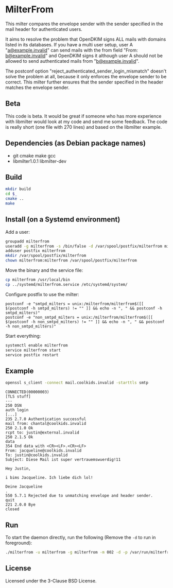 # MilterFrom
This milter compares the envelope sender with the sender specified in the mail header for authenticated users.

It aims to resolve the problem that OpenDKIM signs ALL mails with domains listed in its databases. If you have a multi user setup, user A "a@example.invalid" can send mails with the from field "From: b@example.invalid" and OpenDKIM signs it although user A should not be allowed to send authenticated mails from "b@example.invalid".

The postconf option "reject_authenticated_sender_login_mismatch" doesn't solve the problem at all, because it only enforces the envelope sender to be correct. This milter further ensures that the sender specified in the header matches the envelope sender.

## Beta
This code is beta. It would be great if someone who has more experience with libmilter would look at my code and send me some feedback. The code is really short (one file with 270 lines) and based on the libmilter example.

## Dependencies (as Debian package names)
* git cmake make gcc
* libmilter1.0.1 libmilter-dev

## Build
```bash
mkdir build
cd $_
cmake ..
make
```

## Install (on a Systemd environment)
Add a user:
```bash
groupadd milterfrom
useradd -g milterfrom -s /bin/false -d /var/spool/postfix/milterfrom milterfrom
adduser postfix milterfrom
mkdir /var/spool/postfix/milterfrom
chown milterfrom:milterfrom /var/spool/postfix/milterfrom
```

Move the binary and the service file:
```bash
cp milterfrom /usr/local/bin
cp ../systemd/milterfrom.service /etc/systemd/system/
```

Configure postfix to use the milter:
```
postconf -e "smtpd_milters = unix:/milterfrom/milterfrom$([[ $(postconf -h smtpd_milters) != "" ]] && echo -n ", " && postconf -h smtpd_milters)"
postconf -e "non_smtpd_milters = unix:/milterfrom/milterfrom$([[ $(postconf -h non_smtpd_milters) != "" ]] && echo -n ", " && postconf -h non_smtpd_milters)"
```

Start everything:
```bash
systemctl enable milterfrom
service milterfrom start
service postfix restart
```

## Example
```bash
openssl s_client -connect mail.coolkids.invalid -starttls smtp
```
```
CONNECTED(00000003)
[TLS stuff]
---
250 DSN
auth login
[...]
235 2.7.0 Authentication successful
mail from: chantal@coolkids.invalid
250 2.1.0 Ok
rcpt to: justin@external.invalid
250 2.1.5 Ok
data
354 End data with <CR><LF>.<CR><LF>
From: jacqueline@coolkids.invalid
To: justin@coolkids.invalid
Subject: Diese Mail ist super vertrauemswuerdig!11

Hey Justin,

i bims Jacqueline. Ich liebe dich lol!

Deine Jacqueline
.
550 5.7.1 Rejected due to unmatching envelope and header sender.
quit
221 2.0.0 Bye
closed
```

## Run
To start the daemon directly, run the following (Remove the `-d` to run in foreground):
```bash
./milterfrom -u milterfrom -g milterfrom -m 002 -d -p /var/run/milterfrom.pid -s /var/spool/postfix/milterfrom/milterfrom
```

## License
Licensed under the 3-Clause BSD License.
